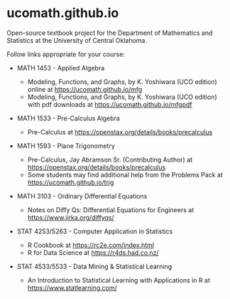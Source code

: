 # ucomath.github.io

Open-source textbook project for the Department of Mathematics and Statistics at the University of Central Oklahoma.

Follow links appropriate for your course:

* MATH 1453 - Applied Algebra
  - Modeling, Functions, and Graphs, by K. Yoshiwara (UCO edition) online at <https://ucomath.github.io/mfg>
  - Modeling, Functions, and Graphs, by K. Yoshiwara (UCO edition) with pdf downloads at <https://ucomath.github.io/mfgpdf>
 
* MATH 1533 - Pre-Calculus Algebra
  - Pre-Calculus at <https://openstax.org/details/books/precalculus>
  
* MATH 1593 - Plane Trigonometry
  - Pre-Calculus, Jay Abramson Sr. (Contributing Author) at <https://openstax.org/details/books/precalculus>
  - Some students may find additional help from the Problems Pack at <https://ucomath.github.io/trig>
  
* MATH 3103 - Ordinary Differential Equations
  - Notes on Diffy Qs: Differential Equations for Engineers at <https://www.jirka.org/diffyqs/>

* STAT 4253/5263 - Computer Application in Statistics
  - R Cookbook at <https://rc2e.com/index.html>
  - R for Data Science at <https://r4ds.had.co.nz/>

* STAT 4533/5533 - Data Mining & Statistical Learning
  - An Introduction to Statistical Learning with Applications in R at <https://www.statlearning.com/>
